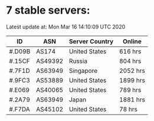 # 7 stable servers:

Latest update at: Mon Mar 16 14:10:09 UTC 2020

| ID | ASN | Server Country | Online |
| -- | --- | -------------- | ------ |
| #.D09B | AS174 | United States | 616 hrs |
| #.15CF | AS49392 | Russia | 804 hrs |
| #.7F1D | AS63949 | Singapore | 2052 hrs |
| #.9FC3 | AS53889 | United States | 1899 hrs |
| #.E069 | AS40065 | United States | 789 hrs |
| #.2A79 | AS63949 | Japan | 1881 hrs |
| #.F7DA | AS45102 | United States | 78 hrs |

